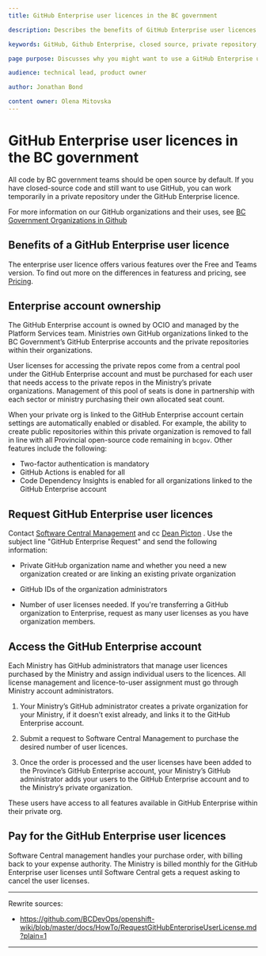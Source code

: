 ```yaml
---
title: GitHub Enterprise user licences in the BC government

description: Describes the benefits of GitHub Enterprise user licences and how to access them.

keywords: GitHub, Github Enterprise, closed source, private repository, private organization

page purpose: Discusses why you might want to use a GitHub Enterprise user licence and how to request, access, and pay for the users.

audience: technical lead, product owner

author: Jonathan Bond

content owner: Olena Mitovska
---
```


# GitHub Enterprise user licences in the BC government

All code by BC government teams should be open source by default. If you have closed-source code and still want to use GitHub, you can work temporarily in a private repository under the GitHub Enterprise licence. <!-- I'm not clear on why exactly one would consider using an enterprise licence. They have private code and....? It will never be opensource? check diagram -->

For more information on our GitHub organizations and their uses, see [BC Government Organizations in Github](/bc-government-organizations-in-github.md)

## Benefits of a GitHub Enterprise user licence

The enterprise user licence offers various features over the Free and Teams version. To find out more on the differences in featuress and pricing, see [Pricing](https://github.com/pricing).

## Enterprise account ownership

The GitHub Enterprise account is owned by OCIO and managed by the Platform Services team. Ministries own GitHub organizations linked to the BC Government’s GitHub Enterprise accounts and the private repositories within their organizations.  

User licenses for accessing the private repos come from a central pool under the GitHub Enterprise account and must be purchased for each user that needs access to the private repos in the Ministry’s private organizations.  Management of this pool of seats is done in partnership with each sector or ministry purchasing their own allocated seat count.

When your private org is linked to the GitHub Enterprise account certain settings are automatically enabled or disabled. For example, the ability to create public repositories within this private organization is removed to fall in line with all Provincial open-source code remaining in `bcgov`. Other features include the following:
* Two-factor authentication is mandatory
* GitHub Actions is enabled for all
* Code Dependency Insights is enabled for all organizations linked to the GitHub Enterprise account

## Request GitHub Enterprise user licences

Contact [Software Central Management](mailto:SoftwareCentral.Management@gov.bc.ca) and cc [Dean Picton](Dean.Picton@gov.bc.ca) <!-- what is Dean's role? this email shouldn't be direct to him, we should advise on the role of the person they need to contact. It's best practice to do that for maintenance, in case Dean is unavailable for any number of reasons -->. Use the subject line "GitHub Enterprise Request" and send the following information:  

* Private GitHub organization name and whether you need a new organization created or are linking an existing private organization  

* GitHub IDs of the organization administrators

* Number of user licenses needed. If you're transferring a GitHub organization to Enterprise, request as many user licenses as you have organization members.

## Access the GitHub Enterprise account

Each Ministry has GitHub administrators that manage user licences purchased by the Ministry and assign individual users to the licences. All license management and licence-to-user assignment must go through Ministry account administrators.   

1. Your Ministry’s GitHub administrator creates a private organization for your Ministry, if it doesn’t exist already, and links it to the GitHub Enterprise account.

2. Submit a request to Software Central Management to purchase the desired number of user licences.

3. Once the order is processed and the user licenses have been added to the Province’s GitHub Enterprise account, your Ministry’s GitHub administrator adds your users to the GitHub Enterprise account and to the Ministry’s private organization.

These users have access to all features available in GitHub Enterprise within their private org.

## Pay for the GitHub Enterprise user licences

Software Central management handles your purchase order, with billing back to your expense authority. The Ministry is billed monthly for the GitHub Enterprise user licenses until Software Central gets a request asking to cancel the user licenses.

---
Rewrite sources:
* https://github.com/BCDevOps/openshift-wiki/blob/master/docs/HowTo/RequestGitHubEnterpriseUserLicense.md?plain=1
---
